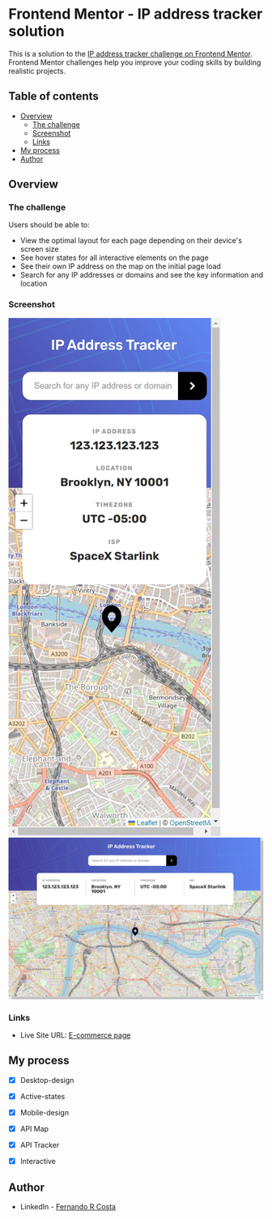 # Frontend Mentor - IP address tracker solution

This is a solution to the [IP address tracker challenge on Frontend Mentor](https://www.frontendmentor.io/challenges/ip-address-tracker-I8-0yYAH0). Frontend Mentor challenges help you improve your coding skills by building realistic projects.

## Table of contents

- [Overview](#overview)
  - [The challenge](#the-challenge)
  - [Screenshot](#screenshot)
  - [Links](#links)
- [My process](#my-process)
- [Author](#author)

## Overview

### The challenge

Users should be able to:

- View the optimal layout for each page depending on their device's screen size
- See hover states for all interactive elements on the page
- See their own IP address on the map on the initial page load
- Search for any IP addresses or domains and see the key information and location

### Screenshot

![](./design/screenshot-1678821047286.jpeg)
![](./design/screenshot-1678821052295.jpeg)

### Links

- Live Site URL: [E-commerce page](https://ip-address-tracker-solution.vercel.app/)

## My process

- [x] Desktop-design
- [x] Active-states
- [x] Mobile-design
- [x] API Map
- [x] API Tracker
- [x] Interactive


## Author

- LinkedIn - [Fernando R Costa](https://www.linkedin.com/in/fernando-r-costa/)